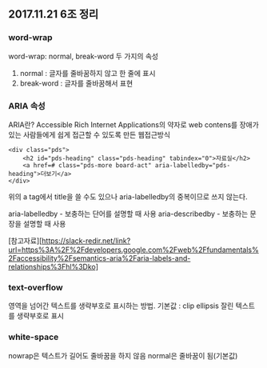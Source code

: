 ## 2017.11.21 6조 정리

### word-wrap 
word-wrap: normal, break-word 두 가지의 속성
1. normal : 글자를 줄바꿈하지 않고 한 줄에 표시
2. break-word : 글자를 줄바꿈해서 표현

### ARIA 속성
ARIA란? Accessible Rich Internet Applications의 약자로 web contens를 장애가 있는 사람들에게 쉽게 접근할 수 있도록 만든 웹접근방식

```
<div class="pds">
    <h2 id="pds-heading" class="pds-heading" tabindex="0">자료실</h2>
    <a href=# class="pds-more board-act" aria-labelledby="pds-heading">더보기</a>
</div>
```
위의 a tag에서 title을 쓸 수도 있으나 aria-labelledby의 중복이므로 쓰지 않는다.

aria-labelledby - 보충하는 단어를 설명할 때 사용
aria-describedby -  보충하는 문장을 설명할 때 사용

[참고자료][https://slack-redir.net/link?url=https%3A%2F%2Fdevelopers.google.com%2Fweb%2Ffundamentals%2Faccessibility%2Fsemantics-aria%2Faria-labels-and-relationships%3Fhl%3Dko]

### text-overflow
영역을 넘어간 텍스트를 생략부호로 표시하는 방법.
기본값 : clip
ellipsis 잘린 텍스트를 생략부호로 표시

### white-space
nowrap은 텍스트가 길어도 줄바꿈을 하지 않음
normal은 줄바꿈이 됨(기본값)